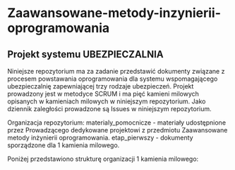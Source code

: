 # Zaawansowane-metody-inzynierii-oprogramowania

## Projekt systemu UBEZPIECZALNIA
Niniejsze repozytorium ma za zadanie przedstawić dokumenty związane z procesem powstawania oprogramowania dla systemu wspomagającego ubezpieczalnię zapewniającej trzy rodzaje ubezpieczeń.
Projekt prowadzony jest w metodyce SCRUM i ma pięć kamieni milowych opisanych w kamieniach milowych w niniejszym repozytorium. Jako dziennik zaległości prowadzone są Issues w niniejszym repozytorium.

Organizacja repozytorium:
materialy_pomocnicze - materiały udostępnione przez Prowadzącego dedykowane projektowi z przedmiotu Zaawansowane metody inżynierii oprogramowania. 
etap_pierwszy - dokumenty sporządzone dla 1 kamienia milowego.

Poniżej przedstawiono strukturę organizacji 1 kamienia milowego:

